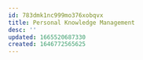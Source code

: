 ```yaml
---
id: 783dmk1nc999mo376xobqvx
title: Personal Knowledge Management
desc: ''
updated: 1665520687330
created: 1646772565625
---
```


